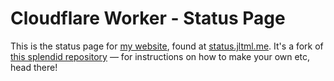 # Cloudflare Worker - Status Page

This is the status page for [my website](https://jltml.me), found at [status.jltml.me](https://status.jltml.me). It's a fork of [this splendid repository](https://github.com/eidam/cf-workers-status-page) — for instructions on how to make your own etc, head there!
